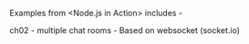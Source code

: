 Examples from <Node.js in Action> includes -

ch02 - 
multiple chat rooms - Based on websocket (socket.io)
	

